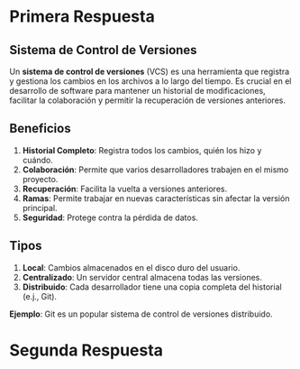 # Primera Respuesta
## Sistema de Control de Versiones

Un **sistema de control de versiones** (VCS) es una herramienta que registra y gestiona los cambios en los archivos a lo largo del tiempo. Es crucial en el desarrollo de software para mantener un historial de modificaciones, facilitar la colaboración y permitir la recuperación de versiones anteriores.

## Beneficios

1. **Historial Completo**: Registra todos los cambios, quién los hizo y cuándo.
2. **Colaboración**: Permite que varios desarrolladores trabajen en el mismo proyecto.
3. **Recuperación**: Facilita la vuelta a versiones anteriores.
4. **Ramas**: Permite trabajar en nuevas características sin afectar la versión principal.
5. **Seguridad**: Protege contra la pérdida de datos.

## Tipos

1. **Local**: Cambios almacenados en el disco duro del usuario.
2. **Centralizado**: Un servidor central almacena todas las versiones.
3. **Distribuido**: Cada desarrollador tiene una copia completa del historial (e.j., Git).

**Ejemplo**: Git es un popular sistema de control de versiones distribuido.
# Segunda Respuesta 
